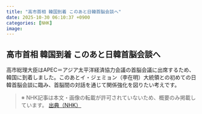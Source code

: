 ```yaml
---
title: "高市首相 韓国到着 このあと日韓首脳会談へ"
date: 2025-10-30 06:10:37 +0900
categories: [NHK]
image: 
---
```

## 高市首相 韓国到着 このあと日韓首脳会談へ

高市総理大臣はAPEC＝アジア太平洋経済協力会議の首脳会議に出席するため、韓国に到着しました。このあとイ・ジェミョン（李在明）大統領との初めての日韓首脳会談に臨み、首脳間の対話を通じて関係強化を図りたい考えです。

> ※ NHK記事は本文・画像の転載が許可されていないため、概要のみ掲載しています。
[出典（NHK）](http://www3.nhk.or.jp/news/html/20251030/k10014963141000.html)
